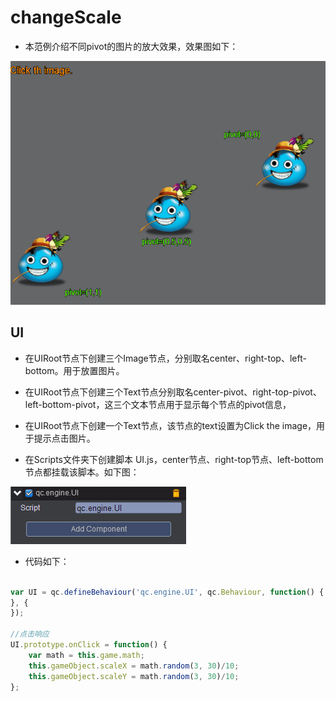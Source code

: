 # changeScale   

* 本范例介绍不同pivot的图片的放大效果，效果图如下：<br>     
    
![](images/show.gif)  

## UI   
* 在UIRoot节点下创建三个Image节点，分别取名center、right-top、left-bottom。用于放置图片。<br>    
     
* 在UIRoot节点下创建三个Text节点分别取名center-pivot、right-top-pivot、left-bottom-pivot，这三个文本节点用于显示每个节点的pivot信息，<br>     
 
* 在UIRoot节点下创建一个Text节点，该节点的text设置为Click the image，用于提示点击图片。<br>     

* 在Scripts文件夹下创建脚本 UI.js，center节点、right-top节点、left-bottom节点都挂载该脚本。如下图：<br>    
  
![](images/script.png)         

* 代码如下：<br>    

```javascript   

var UI = qc.defineBehaviour('qc.engine.UI', qc.Behaviour, function() {
}, {
});

//点击响应
UI.prototype.onClick = function() {
    var math = this.game.math;
    this.gameObject.scaleX = math.random(3, 30)/10;
    this.gameObject.scaleY = math.random(3, 30)/10;
};     
```